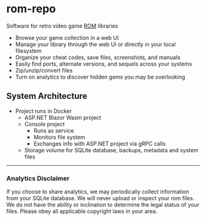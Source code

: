# rom-repo

Software for retro video game [ROM](https://en.wikipedia.org/wiki/ROM_image) libraries

* Browse your game collection in a web UI
* Manage your library through the web UI or directly in your local filesystem
* Organize your cheat codes, save files, screenshots, and manuals
* Easily find ports, alternate versions, and sequels across your systems
* Zip/unzip/convert files
* Turn on analytics to discover hidden gems you may be overlooking

## System Architecture
* Project runs in Docker
  * ASP.NET Blazor Wasm project
  * Console project
    * Runs as service
    * Monitors file system
    * Exchanges info with ASP.NET project via gRPC calls
  * Storage volume for SQLite database, backups, metadata and system files

---
### Analytics Disclaimer
If you choose to share analytics, we may periodically collect information from your SQLite database. We will never upload or inspect your rom files. We do not have the ability or inclination to determine the legal status of your files. Please obey all applicable copyright laws in your area.
